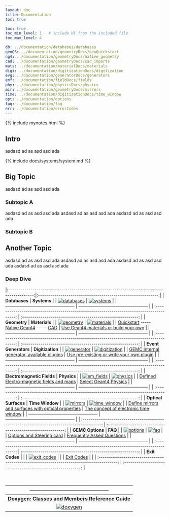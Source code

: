 ```yaml
---
layout: doc
title: Documentation
toc: true

toc: true
toc_min_level: 1   # include H1 from the included file
toc_max_level: 4

db: ../documentation/databases/databases
geoQS: ../documentation/geometryDocs/geoQuickstart
ng4: ../documentation/geometryDocs/native_geometry
cad: ../documentation/geometryDocs/cad_imports
mats: ../documentation/materialDocs/materials
digi: ../documentation/digitizationDocs/digitization
evg: ../documentation/generatorDocs/generators
emf: ../documentation/fieldDocs/fields
phy: ../documentation/physicsDocs/physics
mir: ../documentation/geometryDocs/mirrors
time: ../documentation/digitizationDocs/time_window
opt: ../documentation/options
faq: ../documentation/faq
err: ../documentation/errorCodes
---
```


{% include mynotes.html %}


## Intro
asdasd ad as
asd asd 
ada


{% include docs/systems/system.md %}

## Big Topic


asdasd ad as
asd asd 
ada


### Subtopic A
asdasd ad as
asd asd 
ada
asdasd ad as
asd asd 
ada
asdasd ad as
asd asd 
ada

### Subtopic B

## Another Topic
asdasd ad as
asd asd 
ada
asdasd ad as
asd asd 
ada
asdasd ad as
asd asd 
ada
asdasd ad as
asd asd 
ada

### Deep Dive



|:------------------------------------------------------------------------------------------:|:-----------------------------------------------------------:|
|                                     	**Databases**                                        |                           **Systems**                       |
|                                [![databases]]({{page.db}})                                 |                 [![systems]]({{page.sys}})                  |
|                                   ──────────────────────                                   |                     ──────────────────────                  |
| :---------------------------------------------------------------------------------------:  | :---------------------------------------------------------: |
|                                        **Geometry**                                        |                          **Materials**                      |
|                               [![geometry]]({{page.geoQS}})                                |                [![materials]]({{page.mats}})                |
| [Quickstart]({{page.geoQS}}) ----- [Native Geant4]({{page.ng4}}) ----- [CAD]({{page.cad}}) |   [Use Geant4 materials or build your own]({{page.mats}})   |
|                                   ──────────────────────                                   |                     ──────────────────────                  |
| :---------------------------------------------------------------------------------------:  | :---------------------------------------------------------: |
|                                    **Event Generators**                                    |                     **Digitization**                        |
|                                [![generator]]({{page.evg}})                                |              [![digitization]]({{page.digi}})               |
|                 [GEMC internal generator, available plugins]({{page.evg}})                 | [Use pre-existing or write your own plugin]({{page.digi}})  |
|                                   ──────────────────────                                   |                     ──────────────────────                  |
| :---------------------------------------------------------------------------------------:  | :---------------------------------------------------------: |
|                                 **Electromagnetic Fields**                                 |                        **Physics**                          |
|                                [![em_fields]]({{page.emf}})                                |                 [![physics]]({{page.phy}})                  |
|                  [Defined Electro-magnetic fields and maps]({{page.emf}})                  |            [Select Geant4 Physics]({{page.phy}})            |
|                                   ──────────────────────                                   |                     ──────────────────────                  |
| :---------------------------------------------------------------------------------------:  | :---------------------------------------------------------: |
|                                    **Optical Surfaces**                                    |                      **Time Window**                      |
|                                 [![mirrors]]({{page.mir}})                                 |               [![time_window]]({{page.time}})               |
|            [Define mirrors and surfaces with optical properties]({{page.mir}})             |   [The concept of electronic time window]({{page.time}})    |
|                                   ──────────────────────                                   |                     ──────────────────────                  |
| :---------------------------------------------------------------------------------------:  | :---------------------------------------------------------: |
|                                      **GEMC Options**                                      |                          **FAQ**                          |
|                                 [![options]]({{page.opt}})                                 |                   [![faq]]({{page.faq}})                    |
|                         [Options and Steering card]({{page.opt}})                          |         [Frequently Asked Questions]({{page.faq}})          |
|                                   ──────────────────────                                   |                     ──────────────────────                  |
| :---------------------------------------------------------------------------------------:  | :---------------------------------------------------------: |
|                                       **Exit Codes**                                       |                                                             |
|                               [![exit_codes]]({{page.err}})                                |                                                             |
|                                 [Exit Codes]({{page.err}})                                 |                                                             |
| :---------------------------------------------------------------------------------------:  | :---------------------------------------------------------: |

<br/>


|                              ──────────────────────                             |        
|:-------------------------------------------------------------------------------:|
| **[Doxygen: Classes and Members Reference Guide](https://gemc.github.io/src/)** |                                                                                               
|                    [![doxygen]](https://gemc.github.io/src/)                    |                                                                                 


[databases]: /home/assets/images/databases.png

[systems]:  /home/assets/images/systems.png

[geometry]: /home/assets/images/examples/scintillator_array/geometry.png

[materials]: /home/assets/images/materials.png

[digitization]: /home/assets/images/digitization.png

[generator]: /home/assets/images/generator.png

[em_fields]: /home/assets/images/em_fields.png

[physics]: /home/assets/images/physics.png

[mirrors]: /home/assets/images/mirrors.png

[time_window]: /home/assets/images/time_window.png

[options]: /home/assets/images/options.png

[faq]: /home/assets/images/faq.png

[exit_codes]: /home/assets/images/exit_codes.png

[doxygen]: /home/assets/images/doxygen.png

